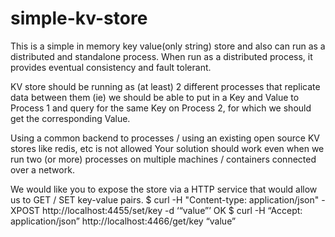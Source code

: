 # simple-kv-store
This is a simple in memory key value(only string) store  and also can run as a distributed and standalone process. When run as a distributed process, it provides eventual consistency and fault tolerant.

KV store should be running as (at least) 2 different processes that replicate data between them (ie) we should be able to put in a Key and Value to Process 1 and query for the same Key on Process 2, for which we should get the corresponding Value.

Using a common backend to processes / using an existing open source KV stores like redis, etc is not allowed
Your solution should work even when we run two (or more) processes on multiple machines / containers connected over a network.

We would like you to expose the store via a HTTP service that would allow us to GET / SET
key-value pairs.
$ curl -H "Content-type: application/json" -XPOST http://localhost:4455/set/key -d ‘“value”’
OK
$ curl -H “Accept: application/json” http://localhost:4466/get/key
“value”
